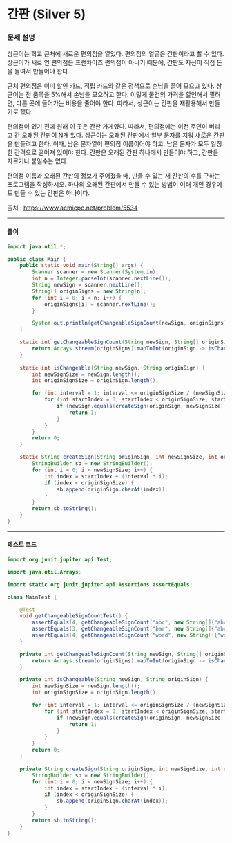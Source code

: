# 간판 (Silver 5)

### 문제 설명

상근이는 학교 근처에 새로운 편의점을 열었다. 편의점의 얼굴은 간판이라고 할 수 있다. 상근이가 새로 연 편의점은 프랜차이즈 편의점이 아니기 때문에, 간판도 자신이 직접 돈을 들여서 만들어야 한다.

근처 편의점은 이미 할인 카드, 적립 카드와 같은 정책으로 손님을 끌어 모으고 있다. 상근이는 전 품목을 5%해서 손님을 모으려고 한다. 이렇게 물건의 가격을 할인해서 팔려면, 다른 곳에 들어가는 비용을 줄어야 한다. 따라서, 상근이는 간판을 재활용해서 만들기로 했다.

편의점이 있기 전에 원래 이 곳은 간판 가게였다. 따라서, 편의점에는 이전 주인이 버리고 간 오래된 간판이 N개 있다. 상근이는 오래된 간판에서 일부 문자를 지워 새로운 간판을 만들려고 한다. 이때, 남은 문자열이 편의점 이름이어야 하고, 남은 문자가 모두 일정한 간격으로 떨어져 있어야 한다. 간판은 오래된 간판 하나에서 만들어야 하고, 간판을 자르거나 붙일수는 없다.

편의점 이름과 오래된 간판의 정보가 주어졌을 때, 만들 수 있는 새 간판의 수를 구하는 프로그램을 작성하시오. 하나의 오래된 간판에서 만들 수 있는 방법이 여러 개인 경우에도 만들 수 있는 간판은 하나이다.

출처 : https://www.acmicpc.net/problem/5534

---

#### 풀이
~~~java
import java.util.*;

public class Main {
    public static void main(String[] args) {
        Scanner scanner = new Scanner(System.in);
        int n = Integer.parseInt(scanner.nextLine());
        String newSign = scanner.nextLine();
        String[] originSigns = new String[n];
        for (int i = 0; i < n; i++) {
            originSigns[i] = scanner.nextLine();
        }

        System.out.println(getChangeableSignCount(newSign, originSigns));
    }

    static int getChangeableSignCount(String newSign, String[] originSigns) {
        return Arrays.stream(originSigns).mapToInt(originSign -> isChangeable(newSign, originSign)).sum();
    }
    
    static int isChangeable(String newSign, String originSign) {
        int newSignSize = newSign.length();
        int originSignSize = originSign.length();

        for (int interval = 1; interval <= originSignSize / (newSignSize - 1); interval++) {
            for (int startIndex = 0; startIndex < originSignSize; startIndex++) {
                if (newSign.equals(createSign(originSign, newSignSize, originSignSize, interval, startIndex))) {
                    return 1;
                }
            }
        }
        return 0;
    }

    static String createSign(String originSign, int newSignSize, int originSignSize, int interval, int startIndex) {
        StringBuilder sb = new StringBuilder();
        for (int i = 0; i < newSignSize; i++) {
            int index = startIndex + (interval * i);
            if (index < originSignSize) {
                sb.append(originSign.charAt(index));
            }
        }
        return sb.toString();
    }
}
~~~

---

#### 테스트 코드
~~~java
import org.junit.jupiter.api.Test;

import java.util.Arrays;

import static org.junit.jupiter.api.Assertions.assertEquals;

class MainTest {

    @Test
    void getChangeableSignCountTest() {
        assertEquals(4, getChangeableSignCount("abc", new String[]{"abc", "a b c ", "a  b c", " a b c", "a  b  c"}));
        assertEquals(3, getChangeableSignCount("bar", new String[]{"abracadabra", "bear", "bar", "baraxbara"}));
        assertEquals(4, getChangeableSignCount("word", new String[]{"word", " w o r d", "  w  o  r  d   ", "w    o    r    d"}));
    }

    private int getChangeableSignCount(String newSign, String[] originSigns) {
        return Arrays.stream(originSigns).mapToInt(originSign -> isChangeable(newSign, originSign)).sum();
    }

    private int isChangeable(String newSign, String originSign) {
        int newSignSize = newSign.length();
        int originSignSize = originSign.length();

        for (int interval = 1; interval <= originSignSize / (newSignSize - 1); interval++) {
            for (int startIndex = 0; startIndex < originSignSize; startIndex++) {
                if (newSign.equals(createSign(originSign, newSignSize, originSignSize, interval, startIndex))) {
                    return 1;
                }
            }
        }
        return 0;
    }

    private String createSign(String originSign, int newSignSize, int originSignSize, int interval, int startIndex) {
        StringBuilder sb = new StringBuilder();
        for (int i = 0; i < newSignSize; i++) {
            int index = startIndex + (interval * i);
            if (index < originSignSize) {
                sb.append(originSign.charAt(index));
            }
        }
        return sb.toString();
    }
}
~~~
